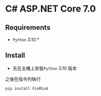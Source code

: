 # C# ASP.NET Core 7.0

## Requirements

- `Python` 3.10.*

## Install

- 先在主機上安裝`Python` 3.10 版本

之後在指令列執行

```bash
pip install FinMind
```

